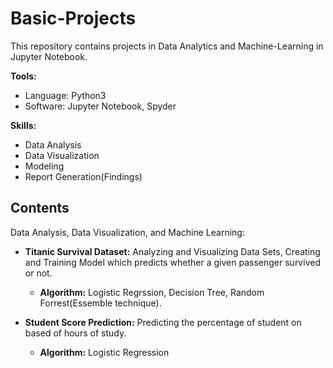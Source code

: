 # Basic-Projects
This repository contains projects in Data Analytics and Machine-Learning in Jupyter Notebook.

**Tools:**
  * Language: Python3
  * Software: Jupyter Notebook, Spyder

**Skills:**
   * Data Analysis 
   * Data Visualization
   * Modeling
   * Report Generation(Findings)
   
## Contents
Data Analysis, Data Visualization, and Machine Learning:
* **Titanic Survival Dataset:** Analyzing and Visualizing Data Sets, Creating and Training Model which predicts whether a given passenger survived or not.
    * **Algorithm:** Logistic Regrssion, Decision Tree, Random Forrest(Essemble technique).

* **Student Score Prediction:** Predicting the percentage of student on based of hours of study.
    * **Algorithm:** Logistic Regression


  

